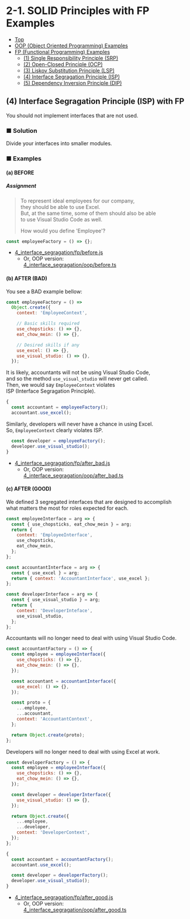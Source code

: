 # 2-1. SOLID Principles with FP Examples

- [Top](../../README.md)
- [OOP (Object Oriented Programming) Examples](../oop/oop.md)
- [FP (Functional Programming) Examples](./fp.md)
  - [(1) Single Responsibility Principle (SRP)](1_single_responsibility.md)
  - [(2) Open-Closed Principle (OCP)](2_open_closed.md)
  - [(3) Liskov Substitution Principle (LSP)](3_liskov_substitution.md)
  - [(4) Interface Segragation Principle (ISP)](4_interface_segragation.md)
  - [(5) Dependency Inversion Principle (DIP)](5_dependency_inversion.md)

## (4) Interface Segragation Principle (ISP) with FP

You should not implement interfaces that are not used.

### ■ Solution

Divide your interfaces into smaller modules.

### ■ Examples

#### (a) BEFORE

##### Assignment

> To represent ideal employees for our company,  
> they should be able to use Excel.  
> But, at the same time, some of them should also be able  
> to use Visual Studio Code as well.
>
> How would you define 'Employee'?

```js
const employeeFactory = () => {};
```

- [4_interface_segragation/fp/before.js](../../src/4_interface_segragation/fp/before.js)
  - Or, OOP version:  
[4_interface_segragation/oop/before.ts](../../src/4_interface_segragation/oop/before.ts)


#### (b) AFTER (BAD)

You see a BAD example bellow:

```js
const employeeFactory = () =>
  Object.create({
    context: 'EmployeeContext',

    // Basic skills required
    use_chopsticks: () => {},
    eat_chow_mein: () => {},

    // Desired skills if any
    use_excel: () => {},
    use_visual_studio: () => {},
  });
```

It is likely, accountants will not be using Visual Studio Code,  
and so the method `use_visual_studio` will never get called.  
Then, we would say `EmployeeContext` violates  
ISP (Interface Segragation Principle).

```js
{
  const accountant = employeeFactory();
  accountant.use_excel();
```

Similarly, developers will never have a chance in using Excel.  
So, `EmployeeContext` clearly violates ISP.

```js
  const developer = employeeFactory();
  developer.use_visual_studio();
}
```

- [4_interface_segragation/fp/after_bad.js](../../src/4_interface_segragation/fp/after_bad.js)
  - Or, OOP version:  
[4_interface_segragation/oop/after_bad.ts](../../src/4_interface_segragation/oop/after_bad.ts)

#### (c) AFTER (GOOD)

We defined 3 segregated interfaces that are designed to accomplish  
what matters the most for roles expected for each.

```js
const employeeInterface = arg => {
  const { use_chopsticks, eat_chow_mein } = arg;
  return {
    context: 'EmployeeInterface',
    use_chopsticks,
    eat_chow_mein,
  };
};

const accountantInterface = arg => {
  const { use_excel } = arg;
  return { context: 'AccountantInterface', use_excel };
};

const developerInterface = arg => {
  const { use_visual_studio } = arg;
  return {
    context: 'DeveloperInteface',
    use_visual_studio,
  };
};
```

Accountants will no longer need to deal with using Visual Studio Code.

```js
const accountantFactory = () => {
  const employee = employeeInterface({
    use_chopsticks: () => {},
    eat_chow_mein: () => {},
  });

  const accountant = accountantInterface({
    use_excel: () => {},
  });

  const proto = {
    ...employee,
    ...accountant,
    context: 'AccountantContext',
  };

  return Object.create(proto);
};
```

Developers will no longer need to deal with using Excel at work.

```js
const developerFactory = () => {
  const employee = employeeInterface({
    use_chopsticks: () => {},
    eat_chow_mein: () => {},
  });

  const developer = developerInterface({
    use_visual_studio: () => {},
  });

  return Object.create({
    ...employee,
    ...developer,
    context: 'DeveloperContext',
  });
};

{
  const accountant = accountantFactory();
  accountant.use_excel();

  const developer = developerFactory();
  developer.use_visual_studio();
}
```

- [4_interface_segragation/fp/after_good.js](../../src/4_interface_segragation/fp/after_good.js)
  - Or, OOP version:  
[4_interface_segragation/oop/after_good.ts](../../src/4_interface_segragation/oop/after_good.ts)
